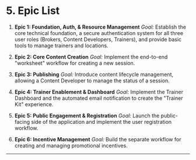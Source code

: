 # 5. Epic List

1.  **Epic 1: Foundation, Auth, & Resource Management**
    *Goal:* Establish the core technical foundation, a secure authentication system for all three user roles (Brokers, Content Developers, Trainers), and provide basic tools to manage trainers and locations.

2.  **Epic 2: Core Content Creation**
    *Goal:* Implement the end-to-end "worksheet" workflow for creating a new session.

3.  **Epic 3: Publishing**
    *Goal:* Introduce content lifecycle management, allowing a Content Developer to manage the status of a session.

4.  **Epic 4: Trainer Enablement & Dashboard**
    *Goal:* Implement the Trainer Dashboard and the automated email notification to create the "Trainer Kit" experience.

5.  **Epic 5: Public Engagement & Registration**
    *Goal:* Launch the public-facing side of the application and implement the user registration workflow.

6.  **Epic 6: Incentive Management**
    *Goal:* Build the separate workflow for creating and managing promotional incentives.

---